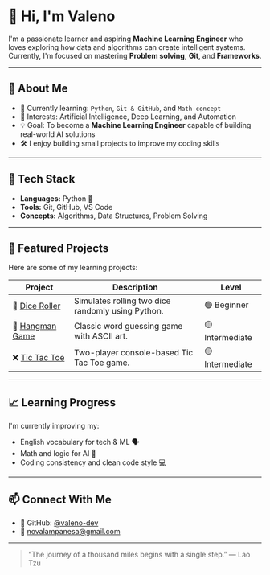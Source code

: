 # 👋 Hi, I'm Valeno

I'm a passionate learner and aspiring **Machine Learning Engineer** who loves exploring how data and algorithms can create intelligent systems.  
Currently, I'm focused on mastering **Problem solving**, **Git**, and **Frameworks**.

---

## 🚀 About Me
- 🌱 Currently learning: `Python`, `Git & GitHub`, and `Math concept`
- 🧩 Interests: Artificial Intelligence, Deep Learning, and Automation
- 💡 Goal: To become a **Machine Learning Engineer** capable of building real-world AI solutions
- 🛠️ I enjoy building small projects to improve my coding skills

---

## 🧰 Tech Stack
- **Languages:** Python 🐍  
- **Tools:** Git, GitHub, VS Code  
- **Concepts:** Algorithms, Data Structures, Problem Solving  

---

## 📂 Featured Projects
Here are some of my learning projects:

| Project | Description | Level |
|----------|--------------|-------|
| 🎲 [Dice Roller](https://github.com/valeno-dev/python-projects/tree/main/1.%20easy/dice_roller) | Simulates rolling two dice randomly using Python. | 🟢 Beginner |
| 🧩 [Hangman Game](https://github.com/valeno-dev/python-projects/tree/main/2.%20intermediate/hangman) | Classic word guessing game with ASCII art. | 🟡 Intermediate |
| ❌ [Tic Tac Toe](https://github.com/valeno-dev/Tic-Tac-Toe) | Two-player console-based Tic Tac Toe game. | 🟡 Intermediate |

---

## 📈 Learning Progress
I'm currently improving my:
- English vocabulary for tech & ML 🗣️  
- Math and logic for AI 🧮  
- Coding consistency and clean code style 💻  

---

## 📫 Connect With Me
- 💼 GitHub: [@valeno-dev](https://github.com/valeno-dev)  
- 📧 novalampanesa@gmail.com

---

> “The journey of a thousand miles begins with a single step.” — Lao Tzu
